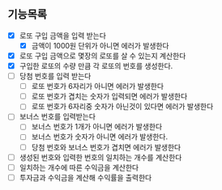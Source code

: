 ## 기능목록

- [x] 로또 구입 금액을 입력 받는다
  - [x] 금액이 1000원 단위가 아니면 에러가 발생한다
- [x] 로또 구입 금액으로 몇장의 로또를 살 수 있는지 계산한다
- [x] 구입한 로또의 수량 만큼 각 로또의 번호를 생성한다.
- [ ] 당첨 번호를 입력 받는다
  - [ ] 로또 번호가 6자리가 아니면 에러가 발생한다
  - [ ] 로또 번호가 겹치는 숫자가 입력되면 에러가 발생한다
  - [ ] 로또 번호가 6자리중 숫자가 아닌것이 있다면 에러가 발생한다
- [ ] 보너스 번호를 입력받는다
  - [ ] 보너스 번호가 1개가 아니면 에러가 발생한다
  - [ ] 보너스 번호가 숫자가 아니면 에러가 발생한다.
  - [ ] 당첨 번호와 보너스 번호가 겹치면 에러가 발생한다
- [ ] 생성된 번호와 입력한 번호의 일치하는 개수를 계산한다
- [ ] 일치하는 개수에 따른 수익금을 계산한다
- [ ] 투자금과 수익금을 계산해 수익률을 출력한다
